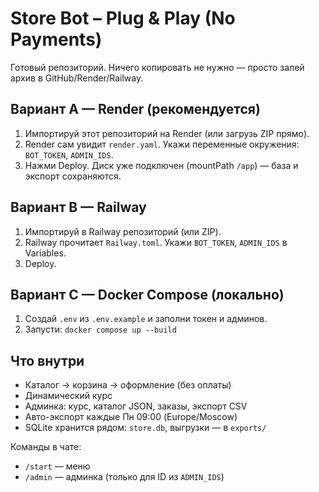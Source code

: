 # Store Bot – Plug & Play (No Payments)

Готовый репозиторий. Ничего копировать не нужно — просто залей архив в GitHub/Render/Railway.

## Вариант A — Render (рекомендуется)
1. Импортируй этот репозиторий на Render (или загрузь ZIP прямо).
2. Render сам увидит `render.yaml`. Укажи переменные окружения: `BOT_TOKEN`, `ADMIN_IDS`.
3. Нажми Deploy. Диск уже подключен (mountPath `/app`) — база и экспорт сохраняются.

## Вариант B — Railway
1. Импортируй в Railway репозиторий (или ZIP).
2. Railway прочитает `Railway.toml`. Укажи `BOT_TOKEN`, `ADMIN_IDS` в Variables.
3. Deploy.

## Вариант C — Docker Compose (локально)
1. Создай `.env` из `.env.example` и заполни токен и админов.
2. Запусти: `docker compose up --build`

## Что внутри
- Каталог → корзина → оформление (без оплаты)
- Динамический курс
- Админка: курс, каталог JSON, заказы, экспорт CSV
- Авто-экспорт каждые Пн 09:00 (Europe/Moscow)
- SQLite хранится рядом: `store.db`, выгрузки — в `exports/`

Команды в чате:
- `/start` — меню
- `/admin` — админка (только для ID из `ADMIN_IDS`)
